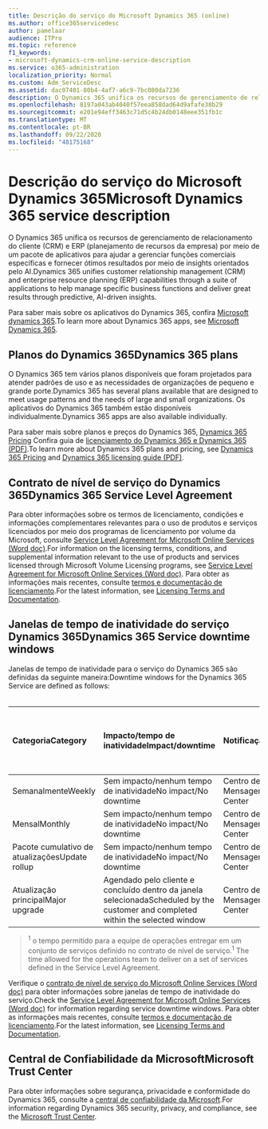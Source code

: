 ```yaml
---
title: Descrição do serviço do Microsoft Dynamics 365 (online)
ms.author: office365servicedesc
author: pamelaar
audience: ITPro
ms.topic: reference
f1_keywords:
- microsoft-dynamics-crm-online-service-description
ms.service: o365-administration
localization_priority: Normal
ms.custom: Adm_ServiceDesc
ms.assetid: dac07401-80b4-4af7-a6c9-7bc080da7236
description: O Dynamics 365 unifica os recursos de gerenciamento de relacionamento do cliente (CRM) e ERP (planejamento de recursos da empresa) por meio de um pacote de aplicativos para ajudar a gerenciar funções comerciais e fornecer ótimos resultados.
ms.openlocfilehash: 8197a043ab4040f57eea858dad64d9afafe38b29
ms.sourcegitcommit: e201e94eff3463c71d5c4b24db0148eee351fb1c
ms.translationtype: MT
ms.contentlocale: pt-BR
ms.lasthandoff: 09/22/2020
ms.locfileid: "48175168"
---
```

# <a name="microsoft-dynamics-365-service-description"></a><span data-ttu-id="13766-103">Descrição do serviço do Microsoft Dynamics 365</span><span class="sxs-lookup"><span data-stu-id="13766-103">Microsoft Dynamics 365 service description</span></span>

<span data-ttu-id="13766-104">O Dynamics 365 unifica os recursos de gerenciamento de relacionamento do cliente (CRM) e ERP (planejamento de recursos da empresa) por meio de um pacote de aplicativos para ajudar a gerenciar funções comerciais específicas e fornecer ótimos resultados por meio de insights orientados pelo AI.</span><span class="sxs-lookup"><span data-stu-id="13766-104">Dynamics 365 unifies customer relationship management (CRM) and enterprise resource planning (ERP) capabilities through a suite of applications to help manage specific business functions and deliver great results through predictive, AI-driven insights.</span></span>

<span data-ttu-id="13766-105">Para saber mais sobre os aplicativos do Dynamics 365, confira [Microsoft dynamics 365](https://dynamics.microsoft.com).</span><span class="sxs-lookup"><span data-stu-id="13766-105">To learn more about Dynamics 365 apps, see [Microsoft Dynamics 365](https://dynamics.microsoft.com).</span></span>
  
## <a name="dynamics-365-plans"></a><span data-ttu-id="13766-106">Planos do Dynamics 365</span><span class="sxs-lookup"><span data-stu-id="13766-106">Dynamics 365 plans</span></span>

<span data-ttu-id="13766-107">O Dynamics 365 tem vários planos disponíveis que foram projetados para atender padrões de uso e as necessidades de organizações de pequeno e grande porte.</span><span class="sxs-lookup"><span data-stu-id="13766-107">Dynamics 365 has several plans available that are designed to meet usage patterns and the needs of large and small organizations.</span></span> <span data-ttu-id="13766-108">Os aplicativos do Dynamics 365 também estão disponíveis individualmente.</span><span class="sxs-lookup"><span data-stu-id="13766-108">Dynamics 365 apps are also available individually.</span></span>

<span data-ttu-id="13766-109">Para saber mais sobre planos e preços do Dynamics 365, [Dynamics 365 Pricing](https://dynamics.microsoft.com/pricing) Confira guia de [licenciamento do Dynamics 365 e Dynamics 365 (PDF)](https://go.microsoft.com/fwlink/?LinkId=866544).</span><span class="sxs-lookup"><span data-stu-id="13766-109">To learn more about Dynamics 365 plans and pricing, see [Dynamics 365 Pricing](https://dynamics.microsoft.com/pricing) and [Dynamics 365 licensing guide (PDF)](https://go.microsoft.com/fwlink/?LinkId=866544).</span></span>
  
## <a name="dynamics-365-service-level-agreement"></a><span data-ttu-id="13766-110">Contrato de nível de serviço do Dynamics 365</span><span class="sxs-lookup"><span data-stu-id="13766-110">Dynamics 365 Service Level Agreement</span></span>

<span data-ttu-id="13766-111">Para obter informações sobre os termos de licenciamento, condições e informações complementares relevantes para o uso de produtos e serviços licenciados por meio dos programas de licenciamento por volume da Microsoft, consulte [Service Level Agreement for Microsoft Online Services (Word doc)](https://www.microsoftvolumelicensing.com/Downloader.aspx?DocumentId=17583).</span><span class="sxs-lookup"><span data-stu-id="13766-111">For information on the licensing terms, conditions, and supplemental information relevant to the use of products and services licensed through Microsoft Volume Licensing programs, see [Service Level Agreement for Microsoft Online Services (Word doc)](https://www.microsoftvolumelicensing.com/Downloader.aspx?DocumentId=17583).</span></span> <span data-ttu-id="13766-112">Para obter as informações mais recentes, consulte [termos e documentação de licenciamento](https://go.microsoft.com/fwlink/?linkid=272026).</span><span class="sxs-lookup"><span data-stu-id="13766-112">For the latest information, see [Licensing Terms and Documentation](https://go.microsoft.com/fwlink/?linkid=272026).</span></span>
  
## <a name="dynamics-365-service-downtime-windows"></a><span data-ttu-id="13766-113">Janelas de tempo de inatividade do serviço Dynamics 365</span><span class="sxs-lookup"><span data-stu-id="13766-113">Dynamics 365 Service downtime windows</span></span>

<span data-ttu-id="13766-114">Janelas de tempo de inatividade para o serviço do Dynamics 365 são definidas da seguinte maneira:</span><span class="sxs-lookup"><span data-stu-id="13766-114">Downtime windows for the Dynamics 365 Service are defined as follows:</span></span><br><br>
  
| <span data-ttu-id="13766-115">Categoria</span><span class="sxs-lookup"><span data-stu-id="13766-115">Category</span></span> | <span data-ttu-id="13766-116">Impacto/tempo de inatividade</span><span class="sxs-lookup"><span data-stu-id="13766-116">Impact/downtime</span></span> | <span data-ttu-id="13766-117">Notificação</span><span class="sxs-lookup"><span data-stu-id="13766-117">Notification</span></span> | <span data-ttu-id="13766-118">Contrato de nível operacional <sup>1</sup></span><span class="sxs-lookup"><span data-stu-id="13766-118">Operational level agreement <sup>1</sup></span></span>|
|:-----|:-----|:-----|:-----|
|<span data-ttu-id="13766-119">Semanalmente</span><span class="sxs-lookup"><span data-stu-id="13766-119">Weekly</span></span>  <br/> |<span data-ttu-id="13766-120">Sem impacto/nenhum tempo de inatividade</span><span class="sxs-lookup"><span data-stu-id="13766-120">No impact/No downtime</span></span>  <br/> |<span data-ttu-id="13766-121">Centro de Mensagens</span><span class="sxs-lookup"><span data-stu-id="13766-121">Message Center</span></span>  <br/> |<span data-ttu-id="13766-122">48 horas</span><span class="sxs-lookup"><span data-stu-id="13766-122">48 hours</span></span>  <br/> |
|<span data-ttu-id="13766-123">Mensal</span><span class="sxs-lookup"><span data-stu-id="13766-123">Monthly</span></span>  <br/> |<span data-ttu-id="13766-124">Sem impacto/nenhum tempo de inatividade</span><span class="sxs-lookup"><span data-stu-id="13766-124">No impact/No downtime</span></span>  <br/> |<span data-ttu-id="13766-125">Centro de Mensagens</span><span class="sxs-lookup"><span data-stu-id="13766-125">Message Center</span></span>  <br/> |<span data-ttu-id="13766-126">48 horas</span><span class="sxs-lookup"><span data-stu-id="13766-126">48 hours</span></span>  <br/> |
|<span data-ttu-id="13766-127">Pacote cumulativo de atualizações</span><span class="sxs-lookup"><span data-stu-id="13766-127">Update rollup</span></span>  <br/> |<span data-ttu-id="13766-128">Sem impacto/nenhum tempo de inatividade</span><span class="sxs-lookup"><span data-stu-id="13766-128">No impact/No downtime</span></span>  <br/> |<span data-ttu-id="13766-129">Centro de Mensagens</span><span class="sxs-lookup"><span data-stu-id="13766-129">Message Center</span></span>  <br/> |<span data-ttu-id="13766-130">48 horas</span><span class="sxs-lookup"><span data-stu-id="13766-130">48 hours</span></span>  <br/> |
|<span data-ttu-id="13766-131">Atualização principal</span><span class="sxs-lookup"><span data-stu-id="13766-131">Major upgrade</span></span>  <br/> |<span data-ttu-id="13766-132">Agendado pelo cliente e concluído dentro da janela selecionada</span><span class="sxs-lookup"><span data-stu-id="13766-132">Scheduled by the customer and completed within the selected window</span></span>  <br/> |<span data-ttu-id="13766-133">Centro de Mensagens</span><span class="sxs-lookup"><span data-stu-id="13766-133">Message Center</span></span>  <br/> |<span data-ttu-id="13766-134">90 dias</span><span class="sxs-lookup"><span data-stu-id="13766-134">90 days</span></span>  <br/> |

> <span data-ttu-id="13766-135"><sup>1</sup> o tempo permitido para a equipe de operações entregar em um conjunto de serviços definido no contrato de nível de serviço.</span><span class="sxs-lookup"><span data-stu-id="13766-135"><sup>1</sup> The time allowed for the operations team to deliver on a set of services defined in the Service Level Agreement.</span></span> <br/>

<span data-ttu-id="13766-136">Verifique o [contrato de nível de serviço do Microsoft Online Services (Word doc)](https://www.microsoftvolumelicensing.com/Downloader.aspx?DocumentId=17583) para obter informações sobre janelas de tempo de inatividade do serviço.</span><span class="sxs-lookup"><span data-stu-id="13766-136">Check the [Service Level Agreement for Microsoft Online Services (Word doc)](https://www.microsoftvolumelicensing.com/Downloader.aspx?DocumentId=17583) for information regarding service downtime windows.</span></span> <span data-ttu-id="13766-137">Para obter as informações mais recentes, consulte [termos e documentação de licenciamento](https://go.microsoft.com/fwlink/?linkid=272026).</span><span class="sxs-lookup"><span data-stu-id="13766-137">For the latest information, see [Licensing Terms and Documentation](https://go.microsoft.com/fwlink/?linkid=272026).</span></span> 
  
## <a name="microsoft-trust-center"></a><span data-ttu-id="13766-138">Central de Confiabilidade da Microsoft</span><span class="sxs-lookup"><span data-stu-id="13766-138">Microsoft Trust Center</span></span>

<span data-ttu-id="13766-139">Para obter informações sobre segurança, privacidade e conformidade do Dynamics 365, consulte a [central de confiabilidade da Microsoft](https://www.microsoft.com/trust-center/product-overview).</span><span class="sxs-lookup"><span data-stu-id="13766-139">For information regarding Dynamics 365 security, privacy, and compliance, see the [Microsoft Trust Center](https://www.microsoft.com/trust-center/product-overview).</span></span>
  
